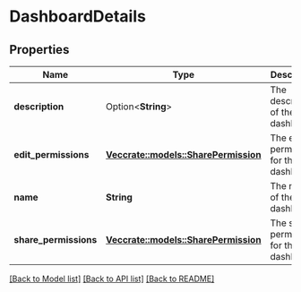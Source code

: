 # DashboardDetails

## Properties

Name | Type | Description | Notes
------------ | ------------- | ------------- | -------------
**description** | Option<**String**> | The description of the dashboard. | [optional]
**edit_permissions** | [**Vec<crate::models::SharePermission>**](SharePermission.md) | The edit permissions for the dashboard. | 
**name** | **String** | The name of the dashboard. | 
**share_permissions** | [**Vec<crate::models::SharePermission>**](SharePermission.md) | The share permissions for the dashboard. | 

[[Back to Model list]](../README.md#documentation-for-models) [[Back to API list]](../README.md#documentation-for-api-endpoints) [[Back to README]](../README.md)


